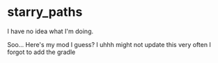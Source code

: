 # starry_paths
I have no idea what I'm doing.

Soo... Here's my mod I guess?
I uhhh might not update this very often
I forgot to add the gradle
